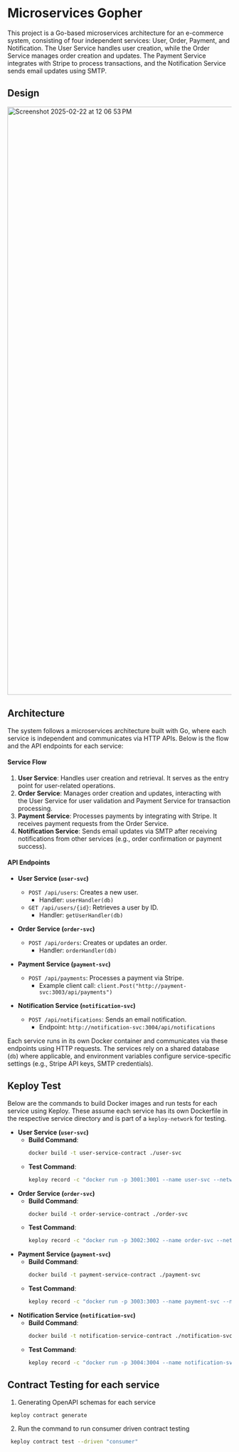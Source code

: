 # Microservices Gopher

This project is a Go-based microservices architecture for an e-commerce system, consisting of four independent services: User, Order, Payment, and Notification. The User Service handles user creation, while the Order Service manages order creation and updates. The Payment Service integrates with Stripe to process transactions, and the Notification Service sends email updates using SMTP.

## Design

<img width="1318" alt="Screenshot 2025-02-22 at 12 06 53 PM" src="https://github.com/user-attachments/assets/7547d795-f682-4e8e-9ccf-25b84ec8e87c" />

## Architecture

The system follows a microservices architecture built with Go, where each service is independent and communicates via HTTP APIs. Below is the flow and the API endpoints for each service:

#### Service Flow
1. **User Service**: Handles user creation and retrieval. It serves as the entry point for user-related operations.
2. **Order Service**: Manages order creation and updates, interacting with the User Service for user validation and Payment Service for transaction processing.
3. **Payment Service**: Processes payments by integrating with Stripe. It receives payment requests from the Order Service.
4. **Notification Service**: Sends email updates via SMTP after receiving notifications from other services (e.g., order confirmation or payment success).

#### API Endpoints

- **User Service (`user-svc`)**
  - `POST /api/users`: Creates a new user.
    - Handler: `userHandler(db)`
  - `GET /api/users/{id}`: Retrieves a user by ID.
    - Handler: `getUserHandler(db)`

- **Order Service (`order-svc`)**
  - `POST /api/orders`: Creates or updates an order.
    - Handler: `orderHandler(db)`

- **Payment Service (`payment-svc`)**
  - `POST /api/payments`: Processes a payment via Stripe.
    - Example client call: `client.Post("http://payment-svc:3003/api/payments")`

- **Notification Service (`notification-svc`)**
  - `POST /api/notifications`: Sends an email notification.
    - Endpoint: `http://notification-svc:3004/api/notifications`

Each service runs in its own Docker container and communicates via these endpoints using HTTP requests. The services rely on a shared database (`db`) where applicable, and environment variables configure service-specific settings (e.g., Stripe API keys, SMTP credentials).

## Keploy Test

Below are the commands to build Docker images and run tests for each service using Keploy. These assume each service has its own Dockerfile in the respective service directory and is part of a `keploy-network` for testing.

- **User Service (`user-svc`)**
  - **Build Command**: 
    ```bash
    docker build -t user-service-contract ./user-svc

  - **Test Command**: 
    ```bash
    keploy record -c "docker run -p 3001:3001 --name user-svc --network keploy-network user-service-contract" --container-name "user-svc" --buildDelay 60 
  
- **Order Service (`order-svc`)**
  - **Build Command**: 
    ```bash
    docker build -t order-service-contract ./order-svc

  - **Test Command**: 
    ```bash
    keploy record -c "docker run -p 3002:3002 --name order-svc --network keploy-network order-service-contract" --container-name "order-svc" --buildDelay 60 
  
- **Payment Service (`payment-svc`)**
  - **Build Command**: 
    ```bash
    docker build -t payment-service-contract ./payment-svc

  - **Test Command**: 
    ```bash
    keploy record -c "docker run -p 3003:3003 --name payment-svc --network keploy-network payment-service-contract" --container-name "payment-svc" --buildDelay 60
  
- **Notification Service (`notification-svc`)**
  - **Build Command**: 
    ```bash
    docker build -t notification-service-contract ./notification-svc

  - **Test Command**: 
    ```bash
    keploy record -c "docker run -p 3004:3004 --name notification-svc --network keploy-network notification-service-contract" --container-name "notification-svc" --buildDelay 60
  
## Contract Testing for each service

1. Generating OpenAPI schemas for each service  

```bash 
 keploy contract generate 
```

2. Run the  command to run consumer driven contract testing

```bash 
 keploy contract test --driven "consumer" 
```


